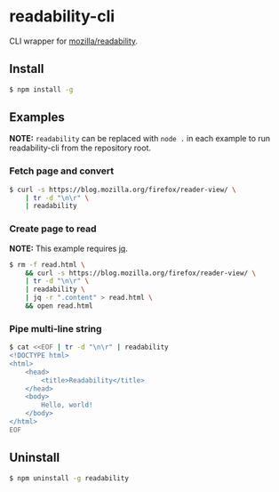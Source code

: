 # readability-cli

CLI wrapper for [mozilla/readability](https://github.com/mozilla/readability).

## Install
```bash
$ npm install -g
```

## Examples

**NOTE:** `readability` can be replaced with `node .` in each example to run readability-cli from the repository root.

### Fetch page and convert
```bash
$ curl -s https://blog.mozilla.org/firefox/reader-view/ \
    | tr -d "\n\r" \
    | readability
```

### Create page to read

**NOTE:** This example requires [jq](https://stedolan.github.io/jq/).

```bash
$ rm -f read.html \
    && curl -s https://blog.mozilla.org/firefox/reader-view/ \
    | tr -d "\n\r" \
    | readability \
    | jq -r ".content" > read.html \
    && open read.html
```

### Pipe multi-line string
```bash
$ cat <<EOF | tr -d "\n\r" | readability
<!DOCTYPE html>
<html>
    <head>
        <title>Readability</title>
    </head>
    <body>
        Hello, world!
    </body>
</html>
EOF
```

## Uninstall
```bash
$ npm uninstall -g readability
```